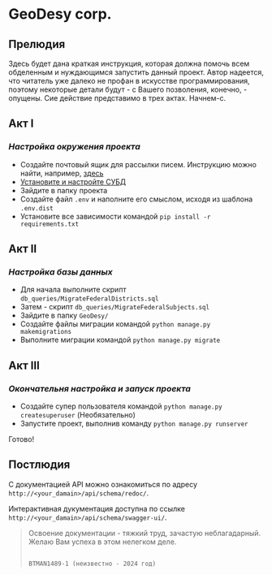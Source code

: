 # GeoDesy corp.
## Прелюдия

Здесь будет дана краткая инструкция, которая должна помочь всем обделенным и нуждающимся запустить данный проект.
Автор надеется, что читатель уже далеко не профан в искусстве программирования, поэтому некоторые детали будут - с Вашего позволения, конечно, - опущены.
Сие действие представимо в трех актах. Начнем-с.

## Акт &#8544;
### _Настройка окружения проекта_
- Создайте почтовый ящик для рассылки писем. Инструкцию можно найти, например, [здесь](https://yandex.ru/support/mail/mail-clients/others.html)
- [Установите и настройте СУБД](https://postgrespro.ru/docs/postgresql/16/tutorial)
- Зайдите в папку проекта
- Создайте файл `.env` и наполните его смыслом, исходя из шаблона `.env.dist`
- Установите все зависимости командой `pip install -r requirements.txt`

## Акт &#8545;
### _Настройка базы данных_

- Для начала выполните скрипт `db_queries/MigrateFederalDistricts.sql`
- Затем - скрипт `db_queries/MigrateFederalSubjects.sql`
- Зайдите в папку `GeoDesy/`
- Создайте файлы миграции командой `python manage.py makemigrations`
- Выполните миграции командой `python manage.py migrate`

## Акт &#8546;
### _Окончательня настройка и запуск проекта_

- Создайте супер пользователя командой `python manage.py createsuperuser` (Необязательно)
- Запустите проект, выполнив команду `python manage.py runserver`

Готово!

## Постлюдия

С документацией API можно ознакомиться по адресу `http://<your_damain>/api/schema/redoc/`.

Интерактивная дукументация доступна по ссылке `http://<your_damain>/api/schema/swagger-ui/`.

> Освоение документации - тяжкий труд, зачастую неблагадарный. Желаю Вам успеха в этом нелегком деле.
> 
>                                                                 BTMAN1489-1 (неизвестно - 2024 год)
